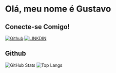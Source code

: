 # Olá, meu nome é Gustavo

## Conecte-se Comigo!
[![Github](https://img.shields.io/badge/Github-357?style=for-the-badge&logo=Github&logoColor=fffff)](https://www.github.com/Cecato)
[![LINKDIN](https://img.shields.io/badge/Linkdin-blue)](https://www.linkedin.com/in/gustavo-cecato-b1b9821b8/)

## Github
![GitHub Stats](https://github-readme-stats.vercel.app/api?username=Cecato&theme=transparent&bg_color=013&border_color=30A3DC&show_icons=true&icon_color=30A3DC&title_color=E94D5F&text_color=FFF)
![Top Langs](https://github-readme-stats-git-masterrstaa-rickstaa.vercel.app/api/top-langs/?username=Cecato&layout=compact&bg_color=013&border_color=30A3DC&title_color=E94D5F&text_color=FFF)


